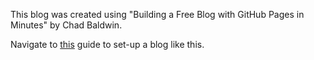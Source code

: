 This blog was created using "Building a Free Blog with GitHub Pages in Minutes" by Chad Baldwin.

Navigate to <a href ="https://chadbaldwin.net/2021/03/14/how-to-build-a-sql-blog.html">this</a> guide to set-up a blog like this.
